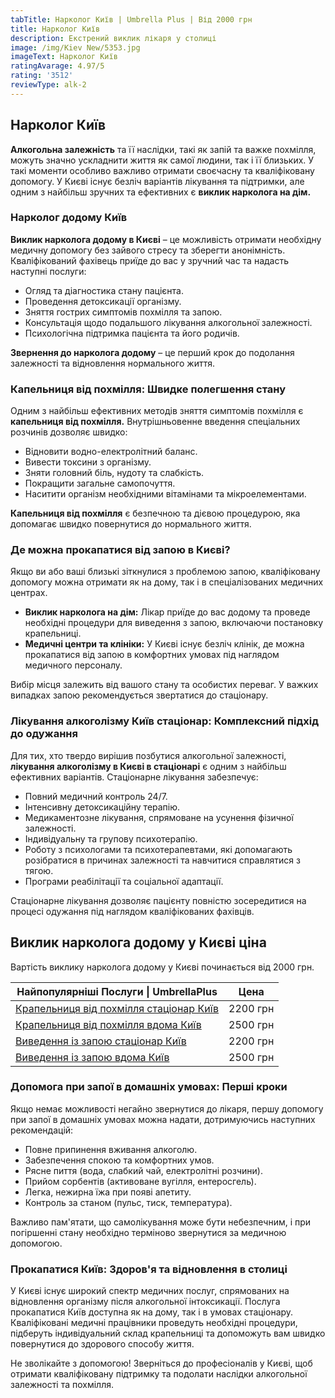 ```yaml
---
tabTitle: Нарколог Київ | Umbrella Plus | Від 2000 грн
title: Нарколог Київ
description: Екстрений виклик лікаря у столиці
image: /img/Kiev New/5353.jpg
imageText: Нарколог Київ
ratingAvarage: 4.97/5
rating: '3512'
reviewType: alk-2
---
```


## Нарколог Київ

**Алкогольна залежність** та її наслідки, такі як запій та важке похмілля, можуть значно ускладнити життя як самої людини, так і її близьких. У такі моменти особливо важливо отримати своєчасну та кваліфіковану допомогу. У Києві існує безліч варіантів лікування та підтримки, але одним з найбільш зручних та ефективних є **виклик нарколога на дім.**

### Нарколог додому Київ

**Виклик нарколога додому в Києві** – це можливість отримати необхідну медичну допомогу без зайвого стресу та зберегти анонімність. Кваліфікований фахівець приїде до вас у зручний час та надасть наступні послуги:

* Огляд та діагностика стану пацієнта.
* Проведення детоксикації організму.
* Зняття гострих симптомів похмілля та запою.
* Консультація щодо подальшого лікування алкогольної залежності.
* Психологічна підтримка пацієнта та його родичів.

**Звернення до нарколога додому** – це перший крок до подолання залежності та відновлення нормального життя.

### Капельниця від похмілля: Швидке полегшення стану

Одним з найбільш ефективних методів зняття симптомів похмілля є **капельниця від похмілля.** Внутрішньовенне введення спеціальних розчинів дозволяє швидко:

* Відновити водно-електролітний баланс.
* Вивести токсини з організму.
* Зняти головний біль, нудоту та слабкість.
* Покращити загальне самопочуття.
* Наситити організм необхідними вітамінами та мікроелементами.

**Капельниця від похмілля** є безпечною та дієвою процедурою, яка допомагає швидко повернутися до нормального життя.

### Де можна прокапатися від запою в Києві?

Якщо ви або ваші близькі зіткнулися з проблемою запою, кваліфіковану допомогу можна отримати як на дому, так і в спеціалізованих медичних центрах.

* **Виклик нарколога на дім:** Лікар приїде до вас додому та проведе необхідні процедури для виведення з запою, включаючи постановку крапельниці.
* **Медичні центри та клініки:** У Києві існує безліч клінік, де можна прокапатися від запою в комфортних умовах під наглядом медичного персоналу.

Вибір місця залежить від вашого стану та особистих переваг. У важких випадках запою рекомендується звертатися до стаціонару.

### Лікування алкоголізму Київ стаціонар: Комплексний підхід до одужання

Для тих, хто твердо вирішив позбутися алкогольної залежності, **лікування алкоголізму в Києві в стаціонарі** є одним з найбільш ефективних варіантів. Стаціонарне лікування забезпечує:

* Повний медичний контроль 24/7.
* Інтенсивну детоксикаційну терапію.
* Медикаментозне лікування, спрямоване на усунення фізичної залежності.
* Індивідуальну та групову психотерапію.
* Роботу з психологами та психотерапевтами, які допомагають розібратися в причинах залежності та навчитися справлятися з тягою.
* Програми реабілітації та соціальної адаптації.

Стаціонарне лікування дозволяє пацієнту повністю зосередитися на процесі одужання під наглядом кваліфікованих фахівців.

## Виклик нарколога додому у Києві ціна

Вартість виклику нарколога додому у Києві починається від 2000 грн.

| Найпопулярніші Послуги \| UmbrellaPlus                                                                         | Цена     |
| -------------------------------------------------------------------------------------------------------------- | -------- |
| [Крапельниця від похмілля стаціонар Київ](https://umbrella-plus.com.ua/uk/kiev/kapelnica_ot_alkogola_kiev/)    | 2200 грн |
| [Крапельниця від похмілля вдома Київ](https://umbrella-plus.com.ua/uk/kiev/kapelnica_ot_alkogola_na_dom_kiev/) | 2500 грн |
| [Виведення із запою стаціонар Київ](https://umbrella-plus.com.ua/uk/kiev/vivod-iz-zapoia-kiev-ua/)             | 2200 грн |
| [Виведення із запою вдома Київ](https://umbrella-plus.com.ua/uk/kiev/vivod-iz-zapoia-na-domy-kiev-ua/)         | 2500 грн |

### Допомога при запої в домашніх умовах: Перші кроки

Якщо немає можливості негайно звернутися до лікаря, першу допомогу при запої в домашніх умовах можна надати, дотримуючись наступних рекомендацій:

* Повне припинення вживання алкоголю.
* Забезпечення спокою та комфортних умов.
* Рясне пиття (вода, слабкий чай, електролітні розчини).
* Прийом сорбентів (активоване вугілля, ентеросгель).
* Легка, нежирна їжа при появі апетиту.
* Контроль за станом (пульс, тиск, температура).

Важливо пам'ятати, що самолікування може бути небезпечним, і при погіршенні стану необхідно терміново звернутися за медичною допомогою.

### Прокапатися Київ: Здоров'я та відновлення в столиці

У Києві існує широкий спектр медичних послуг, спрямованих на відновлення організму після алкогольної інтоксикації. Послуга прокапатися Київ доступна як на дому, так і в умовах стаціонару. Кваліфіковані медичні працівники проведуть необхідні процедури, підберуть індивідуальний склад крапельниці та допоможуть вам швидко повернутися до здорового способу життя.

Не зволікайте з допомогою! Зверніться до професіоналів у Києві, щоб отримати кваліфіковану підтримку та подолати наслідки алкогольної залежності та похмілля.
